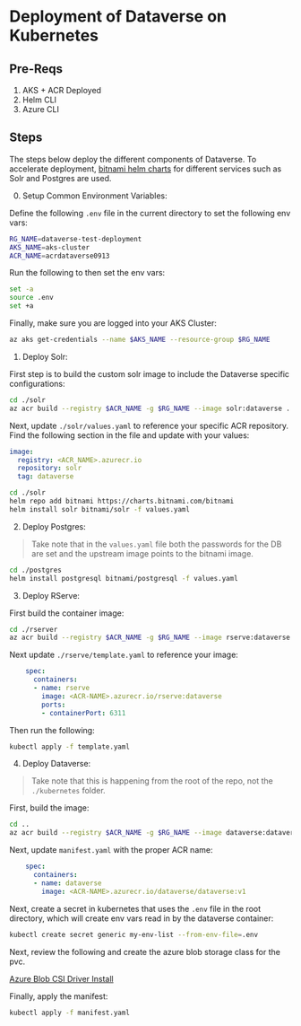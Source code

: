 # Deployment of Dataverse on Kubernetes

## Pre-Reqs
1. AKS + ACR Deployed
2. Helm CLI
3. Azure CLI

## Steps

The steps below deploy the different components of Dataverse. To accelerate deployment, [bitnami helm charts](https://github.com/bitnami/charts/tree/master/bitnami) for different services such as Solr and Postgres are used.

0. Setup Common Environment Variables:

Define the following `.env` file in the current directory to set the following env vars:

```bash
RG_NAME=dataverse-test-deployment
AKS_NAME=aks-cluster
ACR_NAME=acrdataverse0913
```

Run the following to then set the env vars:

```bash
set -a
source .env
set +a
```

Finally, make sure you are logged into your AKS Cluster:

```bash
az aks get-credentials --name $AKS_NAME --resource-group $RG_NAME
```

1. Deploy Solr:

First step is to build the custom solr image to include the Dataverse specific configurations:

```bash
cd ./solr
az acr build --registry $ACR_NAME -g $RG_NAME --image solr:dataverse .
```

Next, update `./solr/values.yaml` to reference your specific ACR repository. Find the following section in the file and update with your values:

```yaml
image:
  registry: <ACR_NAME>.azurecr.io
  repository: solr
  tag: dataverse
```

```bash
cd ./solr
helm repo add bitnami https://charts.bitnami.com/bitnami
helm install solr bitnami/solr -f values.yaml
```

2. Deploy Postgres:

> Take note that in the `values.yaml` file both the passwords for the DB are set and the upstream image points to the bitnami image.

```bash
cd ./postgres
helm install postgresql bitnami/postgresql -f values.yaml
```

3. Deploy RServe:

First build the container image:

```bash
cd ./rserver
az acr build --registry $ACR_NAME -g $RG_NAME --image rserve:dataverse .
```

Next update `./rserve/template.yaml` to reference your image:

```yaml
    spec:
      containers:
      - name: rserve
        image: <ACR-NAME>.azurecr.io/rserve:dataverse
        ports:
        - containerPort: 6311
```

Then run the following:

```bash
kubectl apply -f template.yaml
```

4. Deploy Dataverse:

> Take note that this is happening from the root of the repo, not the `./kubernetes` folder.

First, build the image:

```bash
cd ..
az acr build --registry $ACR_NAME -g $RG_NAME --image dataverse:dataverse .
```

Next, update `manifest.yaml` with the proper ACR name:

```yaml
    spec:
      containers:
      - name: dataverse
        image: <ACR-NAME>.azurecr.io/dataverse/dataverse:v1
```

Next, create a secret in kubernetes that uses the `.env` file in the root directory, which will create env vars read in by the dataverse container:

```bash
kubectl create secret generic my-env-list --from-env-file=.env
```

Next, review the following and create the azure blob storage class for the pvc.

[Azure Blob CSI Driver Install](https://docs.microsoft.com/en-us/azure/aks/azure-blob-csi?tabs=Blobfuse)

Finally, apply the manifest:

```bash
kubectl apply -f manifest.yaml
```